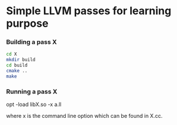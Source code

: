 # Simple LLVM passes for learning purpose

### Building a pass X

```bash
cd X
mkdir build
cd build
cmake ..
make
```

### Running a pass X

opt -load libX.so -x a.ll

where x is the command line option which can be found in X.cc.